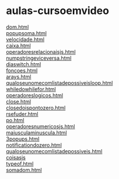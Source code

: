 # aulas-cursoemvideo 
<a href='https://gabrielryanft.github.io/learning/cursoemvideo/javascript/aulas-cursoemvideo/dom.html/' target='_blank' rel='next'>dom.html</a><br/>
<a href='https://gabrielryanft.github.io/learning/cursoemvideo/javascript/aulas-cursoemvideo/popupsoma.html/' target='_blank' rel='next'>popupsoma.html</a><br/>
<a href='https://gabrielryanft.github.io/learning/cursoemvideo/javascript/aulas-cursoemvideo/velocidade.html/' target='_blank' rel='next'>velocidade.html</a><br/>
<a href='https://gabrielryanft.github.io/learning/cursoemvideo/javascript/aulas-cursoemvideo/caixa.html/' target='_blank' rel='next'>caixa.html</a><br/>
<a href='https://gabrielryanft.github.io/learning/cursoemvideo/javascript/aulas-cursoemvideo/operadoresrelacionaisjs.html/' target='_blank' rel='next'>operadoresrelacionaisjs.html</a><br/>
<a href='https://gabrielryanft.github.io/learning/cursoemvideo/javascript/aulas-cursoemvideo/numpstringeviceversa.html/' target='_blank' rel='next'>numpstringeviceversa.html</a><br/>
<a href='https://gabrielryanft.github.io/learning/cursoemvideo/javascript/aulas-cursoemvideo/diaswitch.html/' target='_blank' rel='next'>diaswitch.html</a><br/>
<a href='https://gabrielryanft.github.io/learning/cursoemvideo/javascript/aulas-cursoemvideo/foncoes.html/' target='_blank' rel='next'>foncoes.html</a><br/>
<a href='https://gabrielryanft.github.io/learning/cursoemvideo/javascript/aulas-cursoemvideo/arays.html/' target='_blank' rel='next'>arays.html</a><br/>
<a href='https://gabrielryanft.github.io/learning/cursoemvideo/javascript/aulas-cursoemvideo/qualoseunomecomlistadepossiveisloop.html/' target='_blank' rel='next'>qualoseunomecomlistadepossiveisloop.html</a><br/>
<a href='https://gabrielryanft.github.io/learning/cursoemvideo/javascript/aulas-cursoemvideo/whiledowhilefor.html/' target='_blank' rel='next'>whiledowhilefor.html</a><br/>
<a href='https://gabrielryanft.github.io/learning/cursoemvideo/javascript/aulas-cursoemvideo/operadoreslogicos.html/' target='_blank' rel='next'>operadoreslogicos.html</a><br/>
<a href='https://gabrielryanft.github.io/learning/cursoemvideo/javascript/aulas-cursoemvideo/close.html/' target='_blank' rel='next'>close.html</a><br/>
<a href='https://gabrielryanft.github.io/learning/cursoemvideo/javascript/aulas-cursoemvideo/closedoispontozero.html/' target='_blank' rel='next'>closedoispontozero.html</a><br/>
<a href='https://gabrielryanft.github.io/learning/cursoemvideo/javascript/aulas-cursoemvideo/rsefuder.html/' target='_blank' rel='next'>rsefuder.html</a><br/>
<a href='https://gabrielryanft.github.io/learning/cursoemvideo/javascript/aulas-cursoemvideo/po.html/' target='_blank' rel='next'>po.html</a><br/>
<a href='https://gabrielryanft.github.io/learning/cursoemvideo/javascript/aulas-cursoemvideo/operadoresnumericosjs.html/' target='_blank' rel='next'>operadoresnumericosjs.html</a><br/>
<a href='https://gabrielryanft.github.io/learning/cursoemvideo/javascript/aulas-cursoemvideo/maiusculaminuscula.html/' target='_blank' rel='next'>maiusculaminuscula.html</a><br/>
<a href='https://gabrielryanft.github.io/learning/cursoemvideo/javascript/aulas-cursoemvideo/3popups.html/' target='_blank' rel='next'>3popups.html</a><br/>
<a href='https://gabrielryanft.github.io/learning/cursoemvideo/javascript/aulas-cursoemvideo/notificationdozero.html/' target='_blank' rel='next'>notificationdozero.html</a><br/>
<a href='https://gabrielryanft.github.io/learning/cursoemvideo/javascript/aulas-cursoemvideo/qualoseunomecomlistadepossiveis.html/' target='_blank' rel='next'>qualoseunomecomlistadepossiveis.html</a><br/>
<a href='https://gabrielryanft.github.io/learning/cursoemvideo/javascript/aulas-cursoemvideo/coisasjs/' target='_blank' rel='next'>coisasjs</a><br/>
<a href='https://gabrielryanft.github.io/learning/cursoemvideo/javascript/aulas-cursoemvideo/typeof.html/' target='_blank' rel='next'>typeof.html</a><br/>
<a href='https://gabrielryanft.github.io/learning/cursoemvideo/javascript/aulas-cursoemvideo/somadom.html/' target='_blank' rel='next'>somadom.html</a><br/>
